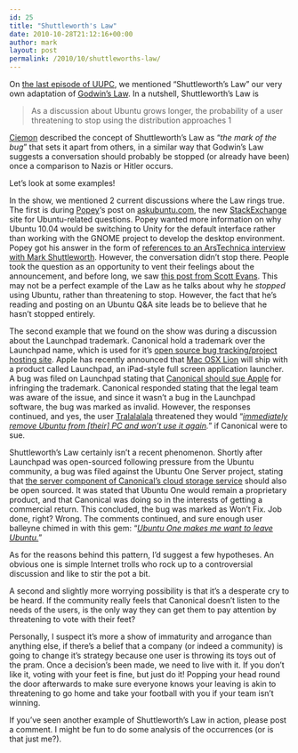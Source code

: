```yaml
---
id: 25
title: "Shuttleworth's Law"
date: 2010-10-28T21:12:16+00:00
author: mark
layout: post
permalink: /2010/10/shuttleworths-law/
---
```

On [the last episode of UUPC](http://podcast.ubuntu-uk.org/2010/10/27/s03e19-if-we-only-knew/), we mentioned &#8220;Shuttleworth&#8217;s Law&#8221; our very own adaptation of [Godwin&#8217;s Law](http://en.wikipedia.org/wiki/Godwin%27s_law). In a nutshell, Shuttleworth&#8217;s Law is

> As a discussion about Ubuntu grows longer, the probability of a user threatening to stop using the distribution approaches 1

[Ciemon](http://waitingcloud.org/) described the concept of Shuttleworth&#8217;s Law as &#8220;<cite>the mark of the bug</cite>&#8221; that sets it apart from others, in a similar way that Godwin&#8217;s Law suggests a conversation should probably be stopped (or already have been) once a comparison to Nazis or Hitler occurs.

Let&#8217;s look at some examples!
  
In the show, we mentioned 2 current discussions where the Law rings true. The first is during [Popey](http://popey.com)&#8216;s post on [askubuntu.com](http://askubuntu.com), the new [StackExchange](http://stackexchange.com) site for Ubuntu-related questions. Popey wanted more information on why Ubuntu 10.04 would be switching to Unity for the default interface rather than working with the GNOME project to develop the desktop environment. Popey got his answer in the form of [references to an ArsTechnica interview with Mark Shuttleworth](http://askubuntu.com/questions/9424/why-is-ubuntu-11-04-switching-to-unity/9480#9480). However, the conversation didn&#8217;t stop there. People took the question as an opportunity to vent their feelings about the announcement, and before long, we saw [this post from Scott Evans](http://askubuntu.com/questions/9424/why-is-ubuntu-11-04-switching-to-unity/9459#9459). This may not be a perfect example of the Law as he talks about why he _stopped_ using Ubuntu, rather than threatening to stop. However, the fact that he&#8217;s reading and posting on an Ubuntu Q&A site leads be to believe that he hasn&#8217;t stopped entirely.

The second example that we found on the show was during a discussion about the Launchpad trademark. Canonical hold a trademark over the Launchpad name, which is used for it&#8217;s [open source bug tracking/project hosting site](http://launchpad.net). Apple has recently announced that [Mac OSX Lion](http://www.apple.com/macosx/lion/) will ship with a product called Launchpad, an iPad-style full screen application launcher. A bug was filed on Launchpad stating that [Canonical should sue Apple](https://bugs.launchpad.net/launchpad/+bug/664107) for infringing the trademark. Canonical responded stating that the legal team was aware of the issue, and since it wasn&#8217;t a bug in the Launchpad software, the bug was marked as invalid. However, the responses continued, and yes, the user [Tralalalala](https://bugs.launchpad.net/launchpad/+bug/664107/comments/13) threatened they would &#8220;<cite><a href="https://bugs.launchpad.net/launchpad/+bug/664107/comments/13">immediately remove Ubuntu from [their] PC and won&#8217;t use it again</a>.</cite>&#8221; if Canonical were to sue.

Shuttleworth&#8217;s Law certainly isn&#8217;t a recent phenomenon. Shortly after Launchpad was open-sourced following pressure from the Ubuntu community, a bug was filed against the Ubuntu One Server project, stating that [the server component of Canonical&#8217;s cloud storage service](https://bugs.launchpad.net/ubuntuone-servers/+bug/375272) should also be open sourced. It was stated that Ubuntu One would remain a proprietary product, and that Canonical was doing so in the interests of getting a commercial return. This concluded, the bug was marked as Won&#8217;t Fix. Job done, right? Wrong. The comments continued, and sure enough user balleyne chimed in with this gem: &#8220;<cite><a href="https://bugs.launchpad.net/ubuntuone-servers/+bug/375272/comments/37">Ubuntu One makes me want to leave Ubuntu.</a></cite>&#8221;

As for the reasons behind this pattern, I&#8217;d suggest a few hypotheses. An obvious one is simple Internet trolls who rock up to a controversial discussion and like to stir the pot a bit.
  
A second and slightly more worrying possibility is that it&#8217;s a desperate cry to be heard. If the community really feels that Canonical doesn&#8217;t listen to the needs of the users, is the only way they can get them to pay attention by threatening to vote with their feet?
  
Personally, I suspect it&#8217;s more a show of immaturity and arrogance than anything else, if there&#8217;s a belief that a company (or indeed a community) is going to change it&#8217;s strategy because one user is throwing its toys out of the pram. Once a decision&#8217;s been made, we need to live with it. If you don&#8217;t like it, voting with your feet is fine, but just do it! Popping your head round the door afterwards to make sure everyone knows your leaving is akin to threatening to go home and take your football with you if your team isn&#8217;t winning.

If you&#8217;ve seen another example of Shuttleworth&#8217;s Law in action, please post a comment. I might be fun to do some analysis of the occurrences (or is that just me?).
